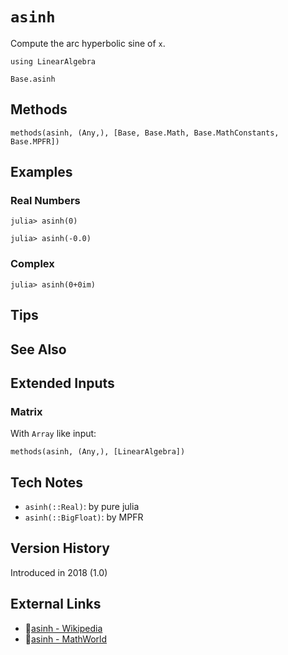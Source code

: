 # `asinh`

Compute the arc hyperbolic sine of `x`.

```@setup repl_only
using LinearAlgebra
```
```@docs
Base.asinh
```


## Methods

```@repl
methods(asinh, (Any,), [Base, Base.Math, Base.MathConstants, Base.MPFR])
```


## Examples

### Real Numbers
```jldoctest
julia> asinh(0)

julia> asinh(-0.0)
```

### Complex
```jldoctest
julia> asinh(0+0im)
```

## Tips


## See Also


## Extended Inputs

### Matrix
With `Array` like input:
```@repl repl_only
methods(asinh, (Any,), [LinearAlgebra])
```


## Tech Notes

- `asinh(::Real)`: by pure julia
- `asinh(::BigFloat)`: by MPFR


## Version History

Introduced in 2018 (1.0)


## External Links
- 🔗[asinh - Wikipedia](https://en.wikipedia.org/wiki/ )
- 🔗[asinh - MathWorld](https://mathworld.wolfram.com/ )
